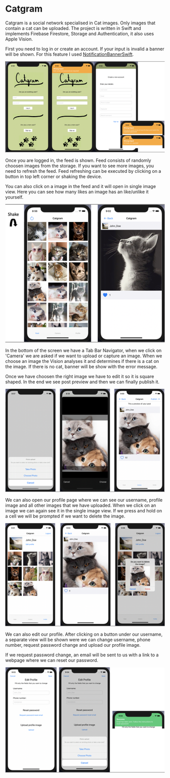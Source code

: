# Catgram

Catgram is a social network specialised in Cat images. Only images that contain a cat can be uploaded. The project is written in Swift and implements Firebase Firestore, Storage and Authentication, it also uses Apple Vision.

First you need to log in or create an account. If your input is invalid a banner will be shown. For this feature I used [NotificationBannerSwift](http://cocoadocs.org/docsets/NotificationBannerSwift/1.0.1/).

![CreateAccount](https://github.com/eaglett/Catgram/blob/master/Images/CreateAccount.png?raw=true)

Once you are logged in, the feed is shown. Feed consists of randomly choosen images from the storage. If you want to see more images, you need to refresh the feed. Feed refreshing can be executed by clicking on a button in top left corner or shaking the device.

You can also click on a image in the feed and it will open in single image view. Here you can see how many likes an image has an like/unlike it yourself.

![Feed](https://github.com/eaglett/Catgram/blob/master/Images/Feed.png?raw=true)

In the bottom of the screen we have a Tab Bar Navigator, when we click on 'Camera' we are asked if we want to upload or capture an image. When we choose an image the Vision analyses it and determines if there is a cat on the image. If there is no cat, banner will be show with the error message.

Once we have choosen the right image we have to edit it so it is square shaped. In the end we see post preview and then we can finally publish it.

![Camera](https://github.com/eaglett/Catgram/blob/master/Images/Camera.png?raw=true)

We can also open our profile page where we can see our username, profile image and all other images that we have uploaded. When we click on an image we can again see it in the single image view. If we press and hold on a cell we will be prompted if we want to delete the image.

![ProfilePage](https://github.com/eaglett/Catgram/blob/master/Images/ProfilePage.png?raw=true)

We can also edit our profile. After clicking on a button under our username, a separate view will be shown were we can change username, phone number, request password change and upload our profile image.

If we request password change, an email will be sent to us with a link to a webpage where we can reset our password.

![EditProfilePage](https://github.com/eaglett/Catgram/blob/master/Images/EditProfilePage.png?raw=true)
